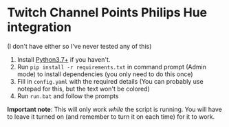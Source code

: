 # Twitch Channel Points Philips Hue integration

(I don't have either so I've never tested any of this)

1. Install [Python3.7+](https://www.python.org/downloads/) if you haven't.
2. Run `pip install -r requirements.txt` in command prompt (Admin mode) to install dependencies (you only need to do this once)
3. Fill in `config.yaml` with the required details (You can probably use notepad for this, but the text won't be colored)
4. Run `run.bat` and follow the prompts

**Important note**: This will only work *while* the script is running. You will have to leave it turned on (and remember to turn it on each time) for it to work.
